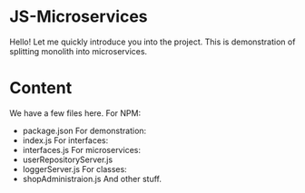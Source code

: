 # JS-Microservices
Hello! Let me quickly introduce you into the project. This is demonstration of splitting monolith into microservices.

# Content
We have a few files here.
For NPM:
- package.json
For demonstration:
- index.js
For interfaces:
- interfaces.js
For microservices:
- userRepositoryServer.js
- loggerServer.js
For classes:
- shopAdministraion.js
And other stuff.

